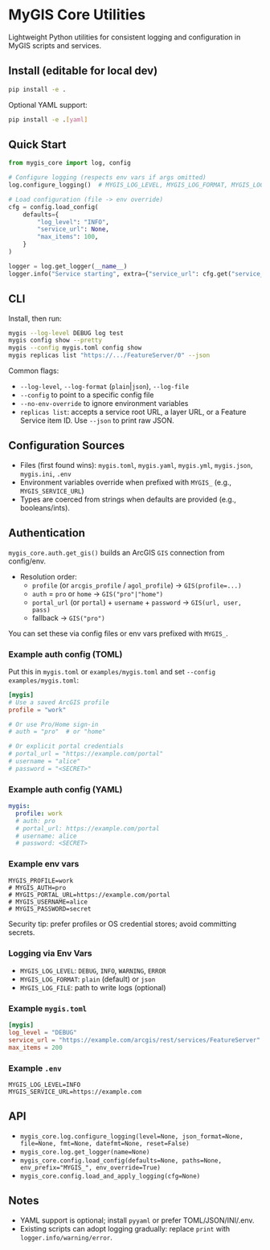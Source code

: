 # MyGIS Core Utilities

Lightweight Python utilities for consistent logging and configuration in MyGIS scripts and services.

## Install (editable for local dev)

```bash
pip install -e .
```

Optional YAML support:

```bash
pip install -e .[yaml]
```

## Quick Start

```python
from mygis_core import log, config

# Configure logging (respects env vars if args omitted)
log.configure_logging()  # MYGIS_LOG_LEVEL, MYGIS_LOG_FORMAT, MYGIS_LOG_FILE

# Load configuration (file -> env override)
cfg = config.load_config(
    defaults={
        "log_level": "INFO",
        "service_url": None,
        "max_items": 100,
    }
)

logger = log.get_logger(__name__)
logger.info("Service starting", extra={"service_url": cfg.get("service_url")})
```

## CLI

Install, then run:

```bash
mygis --log-level DEBUG log test
mygis config show --pretty
mygis --config mygis.toml config show
mygis replicas list "https://.../FeatureServer/0" --json
```

Common flags:

- `--log-level`, `--log-format` (`plain`|`json`), `--log-file`
- `--config` to point to a specific config file
- `--no-env-override` to ignore environment variables
 - `replicas list`: accepts a service root URL, a layer URL, or a Feature Service item ID. Use `--json` to print raw JSON.

## Configuration Sources

- Files (first found wins): `mygis.toml`, `mygis.yaml`, `mygis.yml`, `mygis.json`, `mygis.ini`, `.env`
- Environment variables override when prefixed with `MYGIS_` (e.g., `MYGIS_SERVICE_URL`)
- Types are coerced from strings when defaults are provided (e.g., booleans/ints).

## Authentication

`mygis_core.auth.get_gis()` builds an ArcGIS `GIS` connection from config/env.

- Resolution order:
  - `profile` (or `arcgis_profile` / `agol_profile`) → `GIS(profile=...)`
  - `auth` = `pro` or `home` → `GIS("pro"|"home")`
  - `portal_url` (or `portal`) + `username` + `password` → `GIS(url, user, pass)`
  - fallback → `GIS("pro")`

You can set these via config files or env vars prefixed with `MYGIS_`.

### Example auth config (TOML)

Put this in `mygis.toml` or `examples/mygis.toml` and set `--config examples/mygis.toml`:

```toml
[mygis]
# Use a saved ArcGIS profile
profile = "work"

# Or use Pro/Home sign-in
# auth = "pro"  # or "home"

# Or explicit portal credentials
# portal_url = "https://example.com/portal"
# username = "alice"
# password = "<SECRET>"
```

### Example auth config (YAML)

```yaml
mygis:
  profile: work
  # auth: pro
  # portal_url: https://example.com/portal
  # username: alice
  # password: <SECRET>
```

### Example env vars

```
MYGIS_PROFILE=work
# MYGIS_AUTH=pro
# MYGIS_PORTAL_URL=https://example.com/portal
# MYGIS_USERNAME=alice
# MYGIS_PASSWORD=secret
```

Security tip: prefer profiles or OS credential stores; avoid committing secrets.

### Logging via Env Vars

- `MYGIS_LOG_LEVEL`: `DEBUG`, `INFO`, `WARNING`, `ERROR`
- `MYGIS_LOG_FORMAT`: `plain` (default) or `json`
- `MYGIS_LOG_FILE`: path to write logs (optional)

### Example `mygis.toml`

```toml
[mygis]
log_level = "DEBUG"
service_url = "https://example.com/arcgis/rest/services/FeatureServer"
max_items = 200
```

### Example `.env`

```
MYGIS_LOG_LEVEL=INFO
MYGIS_SERVICE_URL=https://example.com
```

## API

- `mygis_core.log.configure_logging(level=None, json_format=None, file=None, fmt=None, datefmt=None, reset=False)`
- `mygis_core.log.get_logger(name=None)`
- `mygis_core.config.load_config(defaults=None, paths=None, env_prefix="MYGIS_", env_override=True)`
- `mygis_core.config.load_and_apply_logging(cfg=None)`

## Notes

- YAML support is optional; install `pyyaml` or prefer TOML/JSON/INI/.env.
- Existing scripts can adopt logging gradually: replace `print` with `logger.info/warning/error`.
